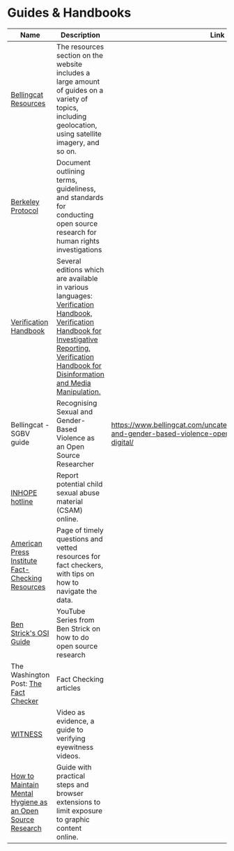 # Guides & Handbooks

<table><thead><tr><th>Name</th><th width="275">Description</th><th>Link</th></tr></thead><tbody><tr><td><a href="https://www.bellingcat.com/category/resources/">Bellingcat Resources</a></td><td>The resources section on the website includes a large amount of guides on a variety of topics, including geolocation, using satellite imagery, and so on.</td><td></td></tr><tr><td><a href="https://www.ohchr.org/en/publications/policy-and-methodological-publications/berkeley-protocol-digital-open-source">Berkeley Protocol </a></td><td>Document outlining terms, guideliness, and standards for conducting open source research for human rights investigations</td><td></td></tr><tr><td><a href="https://datajournalism.com/read/handbook/verification-3">Verification Handbook</a></td><td>Several editions which are available in various languages:<a href="https://datajournalism.com/read/handbook/verification-1"> Verification Handbook,</a> <a href="https://datajournalism.com/read/handbook/verification-2">Verification Handbook for Investigative Reporting,</a> <a href="https://datajournalism.com/read/handbook/verification-3">Verification Handbook for Disinformation and Media Manipulation.</a></td><td></td></tr><tr><td>Bellingcat - SGBV guide</td><td>Recognising Sexual and Gender-Based Violence as an Open Source Researcher</td><td><a href="https://www.bellingcat.com/uncategorized/2023/03/03/sexual-and-gender-based-violence-open-source-researche-osint-digital/">https://www.bellingcat.com/uncategorized/2023/03/03/sexual-and-gender-based-violence-open-source-researche-osint-digital/</a></td></tr><tr><td><a href="https://www.inhope.org/EN#hotlineReferral">INHOPE hotline</a></td><td>Report potential child sexual abuse material (CSAM) online.</td><td></td></tr><tr><td><a href="http://americanpressinstitute.org/training-tools/fact-checking-resource">American Press Institute Fact-Checking Resources</a></td><td>Page of timely questions and vetted resources for fact checkers, with tips on how to navigate the data.</td><td></td></tr><tr><td><a href="https://www.youtube.com/playlist?list=PLrFPX1Vfqk3ehZKSFeb9pVIHqxqrNW8Sy">Ben Strick's OSI Guide</a></td><td>YouTube Series from Ben Strick on how to do open source research</td><td></td></tr><tr><td>The Washington Post: <a href="https://www.washingtonpost.com/politics/fact-checker/">The Fact Checker</a></td><td>Fact Checking articles</td><td></td></tr><tr><td><a href="https://app.gitbook.com/o/WQpOq5ZFue4N6m65QCJq/s/zU4CxG7y0sk15r5fIDTo/">WITNESS</a></td><td>Video as evidence, a guide to verifying eyewitness videos.</td><td></td></tr><tr><td><a href="https://www.bellingcat.com/resources/2022/11/23/how-to-maintain-mental-hygiene-as-an-open-source-researcher/">How to Maintain Mental Hygiene as an Open Source Research</a></td><td>Guide with practical steps and browser extensions to limit exposure to graphic content online.</td><td></td></tr></tbody></table>
